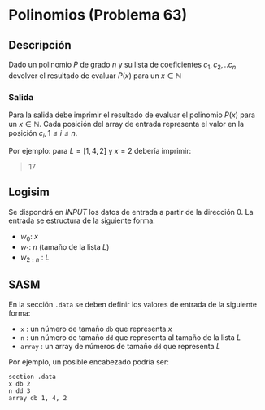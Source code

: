 # Polinomios (Problema 63)

## Descripción

Dado un polinomio $P$ de grado $n$ y su lista de coeficientes $c_1,c_2,..c_n$ devolver el resultado de evaluar $P(x)$ para un $x \in \mathbb{N}$

### Salida

Para la salida debe imprimir el resultado de evaluar el polinomio $P(x)$ para un $x \in \mathbb{N}$. Cada posición del array de entrada representa el valor en la posición $c_i, 1 \leq i \leq n$.

Por ejemplo: para $L = [1, 4, 2]$ y $x = 2$ debería imprimir:

> 17

## Logisim

Se dispondrá en *INPUT* los datos de entrada a partir de la dirección $0$. La entrada se estructura de la siguiente forma:

- $w_0$: $x$
- $w_1$: $n$ (tamaño de la lista $L$)
- $w_{2:n}$ : $L$

## SASM

En la sección `.data` se deben definir los valores de entrada de la siguiente forma:

- `x` : un número de tamaño `db` que representa $x$
- `n` : un número de tamaño `dd` que representa al tamaño de la lista $L$
- `array` : un array de números de tamaño `dd` que representa $L$

Por ejemplo, un posible encabezado podría ser:

```
section .data
x db 2
n dd 3
array db 1, 4, 2
```